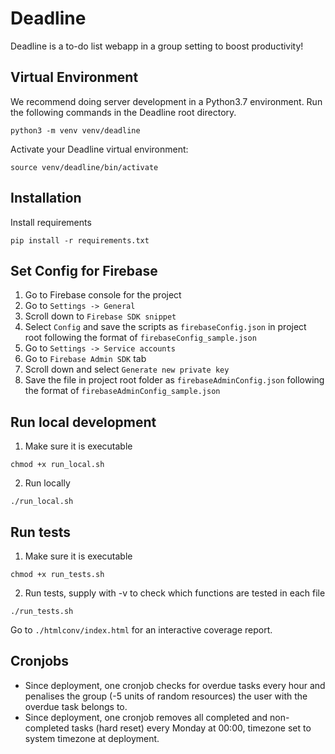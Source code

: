 # Deadline

Deadline is a to-do list webapp in a group setting to boost productivity!

## Virtual Environment
We recommend doing server development in a Python3.7 environment.
Run the following commands in the Deadline root directory.
```
python3 -m venv venv/deadline
```

Activate your Deadline virtual environment:
```
source venv/deadline/bin/activate
```

## Installation
Install requirements
```
pip install -r requirements.txt
```

## Set Config for Firebase
1. Go to Firebase console for the project
2. Go to `Settings -> General`  
3. Scroll down to `Firebase SDK snippet`
4. Select `Config` and save the scripts as `firebaseConfig.json` in project root following the format of `firebaseConfig_sample.json`
5. Go to `Settings -> Service accounts`
6. Go to `Firebase Admin SDK` tab
7. Scroll down and select `Generate new private key`
8. Save the file in project root folder as `firebaseAdminConfig.json` following the format of `firebaseAdminConfig_sample.json`

## Run local development
1. Make sure it is executable
```
chmod +x run_local.sh
```

2. Run locally
```
./run_local.sh
```

## Run tests
1. Make sure it is executable
```
chmod +x run_tests.sh
```

2. Run tests, supply with -v to check which functions are tested in each file
```
./run_tests.sh
```

Go to `./htmlconv/index.html` for an interactive coverage report.

## Cronjobs

- Since deployment, one cronjob checks for overdue tasks every hour and penalises the group (-5 units of random resources) the user with the overdue task belongs to.
- Since deployment, one cronjob removes all completed and non-completed tasks (hard reset) every Monday at 00:00, timezone set to system timezone at deployment.
